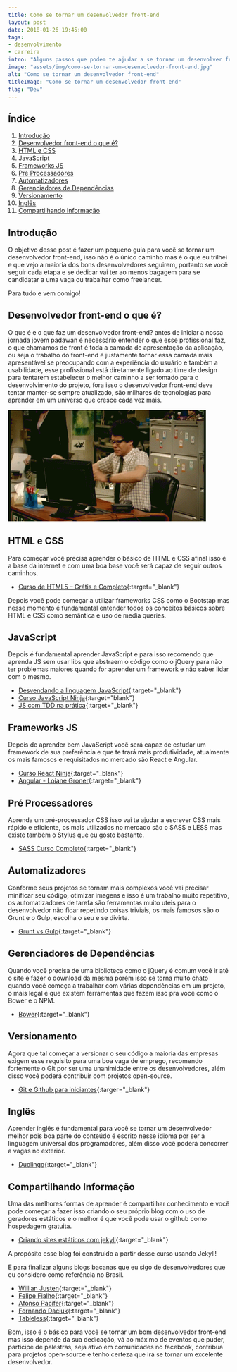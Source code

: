 ```yaml
---
title: Como se tornar um desenvolvedor front-end
layout: post
date: 2018-01-26 19:45:00
tags: 
- desenvolvimento 
- carreira
intro: "Alguns passos que podem te ajudar a se tornar um desenvolver front-end."
image: "assets/img/como-se-tornar-um-desenvolvedor-front-end.jpg"
alt: "Como se tornar um desenvolvedor front-end"
titleImage: "Como se tornar um desenvolvedor front-end"
flag: "Dev"
---
```


## Índice

1. [Introdução](#intro)
2. [Desenvolvedor front-end o que é?](#dev-front-end)
3. [HTML e CSS](#html-e-css)
4. [JavaScript](#javascript)
5. [Frameworks JS](#frameworks-js)
6. [Pré Processadores](#pre-processadores)
7. [Automatizadores](#automatizadores)
8. [Gerenciadores de Dependências](#gerenciadores-de-dependencias)
9. [Versionamento](#versionamento)
10. [Inglês](#ingles)
11. [Compartilhando Informação](#compartilhando-informacao)

<h2 id="intro">Introdução</h2>

O objetivo desse post é fazer um pequeno guia para você se tornar um desenvolvedor front-end, isso não é o único caminho mas é o que eu trilhei e que vejo a maioria dos bons desenvolvedores seguirem, portanto se você seguir cada etapa e se dedicar vai ter ao menos bagagem para se candidatar a uma vaga ou trabalhar como freelancer.

Para tudo e vem comigo!

<h2 id="dev-front-end">Desenvolvedor front-end o que é?</h2>

O que é e o que faz um desenvolvedor front-end? antes de iniciar a nossa jornada jovem padawan é necessário entender o que esse profissional faz, o que chamamos de front é toda a camada de apresentação da aplicação, ou seja o trabalho do front-end é justamente tornar essa camada mais apresentável se preocupando com a experiência do usuário e também a usabilidade, esse profissional está diretamente ligado ao time de design para tentarem estabelecer o melhor caminho a ser tomado para o desenvolvimento do projeto, fora isso o desenvolvedor front-end deve tentar manter-se sempre atualizado, são milhares de tecnologias para aprender em um universo que cresce cada vez mais.

<img src="/assets/img/programador-front-end.gif" alt="Programador front-end" title="Programador front-end">

<h2 id="html-e-css">HTML e CSS</h2>

Para começar você precisa aprender o básico de HTML e CSS afinal isso é a base da internet e com uma boa base você será capaz de seguir outros caminhos.

- [Curso de HTML5 – Grátis e Completo](https://www.cursoemvideo.com/course/curso-de-html5/){:target="_blank"}

Depois você pode começar a utilizar frameworks CSS como o Bootstap mas nesse momento é fundamental entender todos os conceitos básicos sobre HTML e CSS como semântica e uso de media queries.

<h2 id="javascript">JavaScript</h2>

Depois é fundamental aprender JavaScript e para isso recomendo que aprenda JS sem usar libs que abstraem o código como o jQuery para não ter problemas maiores quando for aprender um framework e não saber lidar com o mesmo.

- [Desvendando a linguagem JavaScript](https://www.youtube.com/playlist?list=PLQCmSnNFVYnT1-oeDOSBnt164802rkegc){:target="_blank"}
- [Curso JavaScript Ninja](https://www.udemy.com/curso-javascript-ninja/){:target="blank"}
- [JS com TDD na prática](https://www.udemy.com/js-com-tdd-na-pratica/){:target="_blank"}

<h2 id="frameworks-js">Frameworks JS</h2>

Depois de aprender bem JavaScript você será capaz de estudar um framework de sua preferência e que te trará mais produtividade, atualmente os mais famosos e requisitados no mercado são React e Angular.

- [Curso React Ninja](https://www.udemy.com/curso-reactjs-ninja/){:target="_blank"}
- [Angular - Loiane Groner](https://loiane.training/course/angular-2/){:target="_blank"}

<h2 id="pre-processadores">Pré Processadores</h2>

Aprenda um pré-processador CSS isso vai te ajudar a escrever CSS mais rápido e eficiente, os mais utilizados no mercado são o SASS e LESS mas existe também o Stylus que eu gosto bastante.

- [SASS Curso Completo](https://www.udemy.com/sass-curso-completo/){:target="_blank"}

<h2 id="automatizadores">Automatizadores</h2>

Conforme seus projetos se tornam mais complexos você vai precisar minificar seu código, otimizar imagens e isso é um trabalho muito repetitivo, os automatizadores de tarefa são ferramentas muito uteis para o desenvolvedor não ficar repetindo coisas triviais, os mais famosos são o Grunt e o Gulp, escolha o seu e se divirta.

- [Grunt vs Gulp](https://www.youtube.com/playlist?list=PLQCmSnNFVYnTkUx1tVVPumohXVMDwfQcV){:target="_blank"}

<h2 id="gerenciadores-de-dependencias">Gerenciadores de Dependências</h2>

Quando você precisa de uma biblioteca como o jQuery é comum você ir até o site e fazer o download da mesma porém isso se torna muito chato quando você começa a trabalhar com várias dependências em um projeto, o mais legal é que existem ferramentas que fazem isso pra você como o Bower e o NPM.

- [Bower](https://www.youtube.com/playlist?list=PLQCmSnNFVYnS1vVHVumHKAc8RLcSK-Rl2){:target="_blank"}

<h2 id="versionamento">Versionamento</h2>

Agora que tal começar a versionar o seu código a maioria das empresas exigem esse requisito para uma
boa vaga de emprego, recomendo fortemente o Git por ser uma unanimidade entre os desenvolvedores, além disso você poderá contribuir com projetos open-source.

- [Git e Github para iniciantes](https://www.udemy.com/git-e-github-para-iniciantes/){:targer="_blank"}

<h2 id="ingles">Inglês</h2>

Aprender inglês é fundamental para você se tornar um desenvolvedor melhor pois boa parte do conteúdo é escrito nesse idioma por ser a linguagem universal dos programadores, além disso você poderá concorrer a vagas no exterior.

- [Duolingo](https://pt.duolingo.com/){:target="_blank"}

<h2 id="compartilhando-informacao">Compartilhando Informação</h2>

Uma das melhores formas de aprender é compartilhar conhecimento e você pode começar a fazer isso criando o seu próprio blog com o uso de geradores estáticos e o melhor é que você pode usar o github como hospedagem gratuita.

- [Criando sites estáticos com jekyll](https://www.udemy.com/criando-sites-estaticos-com-jekyll/){:target="_blank"}

A propósito esse blog foi construido a partir desse curso usando Jekyll!

E para finalizar alguns blogs bacanas que eu sigo de desenvolvedores que eu considero como referência no Brasil.

- [Willian Justen](https://willianjusten.com.br/){:target="_blank"}
- [Felipe Fialho](https://www.felipefialho.com/){:target="_blank"}
- [Afonso Pacifer](https://afonsopacifer.github.io/){:target="_blank"}
- [Fernando Daciuk](https://blog.da2k.com.br/){:target="_blank"}
- [Tableless](https://tableless.com.br/){:target="_blank"}

Bom, isso é o básico para você se tornar um bom desenvolvedor front-end mas isso depende da sua dedicação, vá ao máximo de eventos que puder, participe de palestras, seja ativo em comunidades no facebook, contribua para projetos open-source e tenho certeza que irá se tornar um excelente desenvolvedor.